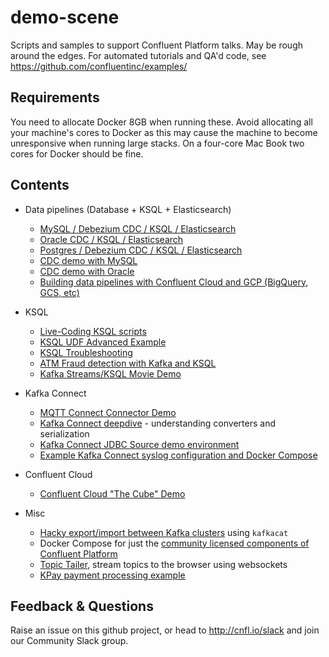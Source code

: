 # demo-scene

Scripts and samples to support Confluent Platform talks. May be rough around the edges. For automated tutorials and QA'd code, see https://github.com/confluentinc/examples/

## Requirements

You need to allocate Docker 8GB when running these. Avoid allocating all your machine's cores to Docker as this may cause the machine to become unresponsive when running large stacks. On a four-core Mac Book two cores for Docker should be fine. 

## Contents


- Data pipelines (Database + KSQL + Elasticsearch)

  - [MySQL / Debezium CDC / KSQL / Elasticsearch](mysql-debezium-ksql-elasticsearch)
  - [Oracle CDC / KSQL / Elasticsearch](oracle-ksql-elasticsearch)
  - [Postgres / Debezium CDC / KSQL / Elasticsearch](postgres-debezium-ksql-elasticsearch)
  - [CDC demo with MySQL](no-more-silos-mysql)
  - [CDC demo with Oracle](no-more-silos-oracle)
  - [Building data pipelines with Confluent Cloud and GCP (BigQuery, GCS, etc)](gcp-pipeline)

- KSQL
  - [Live-Coding KSQL scripts](live-coding-ksql)
  - [KSQL UDF Advanced Example](ksql-udf-advanced-example)
  - [KSQL Troubleshooting](ksql-troubleshooting)
  - [ATM Fraud detection with Kafka and KSQL](ksql-atm-fraud-detection)
  - [Kafka Streams/KSQL Movie Demo](streams-movie-demo)
- Kafka Connect

  - [MQTT Connect Connector Demo](mqtt-connect-connector-demo)
  - [Kafka Connect deepdive](connect-deepdive) - understanding converters and serialization
  - [Kafka Connect JDBC Source demo environment](connect-jdbc)
  - [Example Kafka Connect syslog configuration and Docker Compose](syslog)

- Confluent Cloud

  - [Confluent Cloud "The Cube" Demo](ccloud-cube-demo)

- Misc
  - [Hacky export/import between Kafka clusters](export-import-with-kafkacat) using `kafkacat`
  - Docker Compose for just the [community licensed components of Confluent Platform](cos)
  - [Topic Tailer](topic-tailer), stream topics to the browser using websockets
  - [KPay payment processing example](scalable-payment-processing)


## Feedback & Questions

Raise an issue on this github project, or head to http://cnfl.io/slack and join our Community Slack group.
